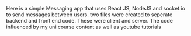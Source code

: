 Here is a simple Messaging app that uses React JS, NodeJS and socket.io to send messages between users. 
two files were created to seperate backend and front end code. These were client and server. 
The code influenced by my uni course content as well as youtube tutorials 
